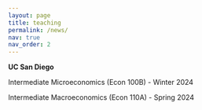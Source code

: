 ```yaml
---
layout: page
title: teaching
permalink: /news/
nav: true
nav_order: 2
---
```

<p><b>UC San Diego </b></p>
Intermediate Microeconomics (Econ 100B) - Winter 2024

Intermediate Macroeconomics (Econ 110A) - Spring 2024
